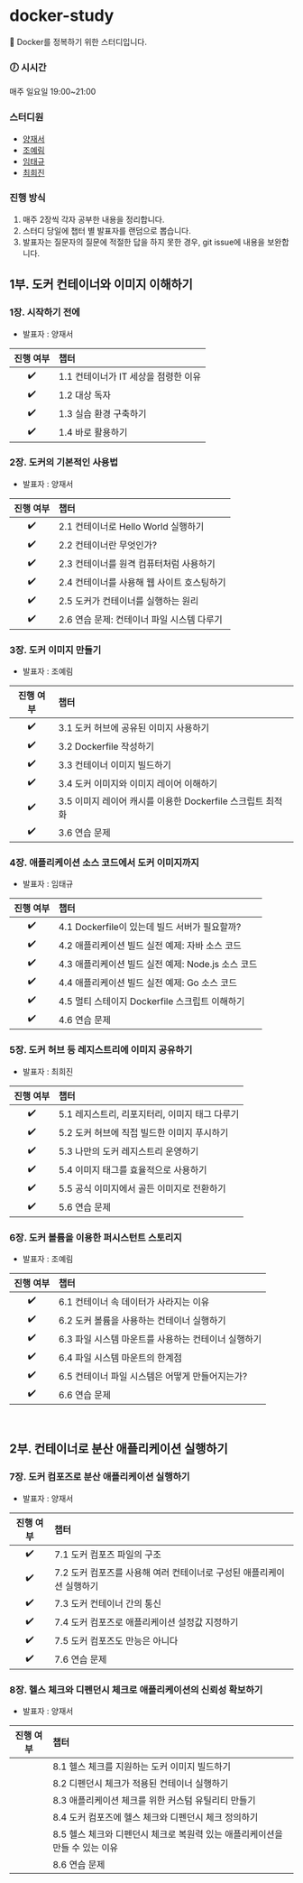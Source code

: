 # docker-study
🐋 Docker를 정복하기 위한 스터디입니다.<br/>

### 🕖 시시간
매주 일요일 19:00~21:00

### 스터디원
- [양재서](https://github.com/psychology50)
- [조예림](https://github.com/J0YERIM)
- [임태규]()
- [최희진]()

### 진행 방식
1. 매주 2장씩 각자 공부한 내용을 정리합니다.
2. 스터디 당일에 챕터 별 발표자를 랜덤으로 뽑습니다.
3. 발표자는 질문자의 질문에 적절한 답을 하지 못한 경우, git issue에 내용을 보완합니다.

## 1부. 도커 컨테이너와 이미지 이해하기
### 1장. 시작하기 전에
- 발표자 : 양재서

|진행 여부|챕터|
|:---:|:---|
|✔️| 1.1 컨테이너가 IT 세상을 점령한 이유 |
|✔️| 1.2 대상 독자 |
|✔️| 1.3 실습 환경 구축하기 |
|✔️| 1.4 바로 활용하기 |

### 2장. 도커의 기본적인 사용법
- 발표자 : 양재서

|진행 여부|챕터|
|:---:|:---|
|✔️| 2.1 컨테이너로 Hello World 실행하기 |
|✔️| 2.2 컨테이너란 무엇인가? |
|✔️| 2.3 컨테이너를 원격 컴퓨터처럼 사용하기 |
|✔️| 2.4 컨테이너를 사용해 웹 사이트 호스팅하기 |
|✔️| 2.5 도커가 컨테이너를 실행하는 원리 |
|✔️| 2.6 연습 문제: 컨테이너 파일 시스템 다루기 |

### 3장. 도커 이미지 만들기
- 발표자 : 조예림

|진행 여부|챕터|
|:---:|:---|
|✔️| 3.1 도커 허브에 공유된 이미지 사용하기 |
|✔️| 3.2 Dockerfile 작성하기 |
|✔️| 3.3 컨테이너 이미지 빌드하기 |
|✔️| 3.4 도커 이미지와 이미지 레이어 이해하기 |
|✔️| 3.5 이미지 레이어 캐시를 이용한 Dockerfile 스크립트 최적화 |
|✔️| 3.6 연습 문제 |

### 4장. 애플리케이션 소스 코드에서 도커 이미지까지
- 발표자 : 임태규

|진행 여부|챕터|
|:---:|:---|
|✔️| 4.1 Dockerfile이 있는데 빌드 서버가 필요할까? |
|✔️| 4.2 애플리케이션 빌드 실전 예제: 자바 소스 코드 |
|✔️| 4.3 애플리케이션 빌드 실전 예제: Node.js 소스 코드 |
|✔️| 4.4 애플리케이션 빌드 실전 예제: Go 소스 코드 |
|✔️| 4.5 멀티 스테이지 Dockerfile 스크립트 이해하기 |
|✔️| 4.6 연습 문제 |

### 5장. 도커 허브 등 레지스트리에 이미지 공유하기
- 발표자 : 최희진

|진행 여부|챕터|
|:---:|:---|
|✔️| 5.1 레지스트리, 리포지터리, 이미지 태그 다루기 |
|✔️| 5.2 도커 허브에 직접 빌드한 이미지 푸시하기 |
|✔️| 5.3 나만의 도커 레지스트리 운영하기 |
|✔️| 5.4 이미지 태그를 효율적으로 사용하기 |
|✔️| 5.5 공식 이미지에서 골든 이미지로 전환하기 |
|✔️| 5.6 연습 문제 |

### 6장. 도커 볼륨을 이용한 퍼시스턴트 스토리지
- 발표자 : 조예림

|진행 여부|챕터|
|:---:|:---|
|✔️| 6.1 컨테이너 속 데이터가 사라지는 이유 |
|✔️| 6.2 도커 볼륨을 사용하는 컨테이너 실행하기 |
|✔️| 6.3 파일 시스템 마운트를 사용하는 컨테이너 실행하기 |
|✔️| 6.4 파일 시스템 마운트의 한계점 |
|✔️| 6.5 컨테이너 파일 시스템은 어떻게 만들어지는가? |
|✔️| 6.6 연습 문제 |

<br/>

## 2부. 컨테이너로 분산 애플리케이션 실행하기
### 7장. 도커 컴포즈로 분산 애플리케이션 실행하기
- 발표자 : 양재서

|진행 여부|챕터|
|:---:|:---|
|✔️| 7.1 도커 컴포즈 파일의 구조 |
|✔️| 7.2 도커 컴포즈를 사용해 여러 컨테이너로 구성된 애플리케이션 실행하기 |
|✔️| 7.3 도커 컨테이너 간의 통신 |
|✔️| 7.4 도커 컴포즈로 애플리케이션 설정값 지정하기 |
|✔️| 7.5 도커 컴포즈도 만능은 아니다 |
|✔️| 7.6 연습 문제|

### 8장. 헬스 체크와 디펜던시 체크로 애플리케이션의 신뢰성 확보하기
- 발표자 : 양재서

|진행 여부|챕터|
|:---:|:---|
|| 8.1 헬스 체크를 지원하는 도커 이미지 빌드하기 |
|| 8.2 디펜던시 체크가 적용된 컨테이너 실행하기 |
|| 8.3 애플리케이션 체크를 위한 커스텀 유틸리티 만들기 |
|| 8.4 도커 컴포즈에 헬스 체크와 디펜던시 체크 정의하기 |
|| 8.5 헬스 체크와 디펜던시 체크로 복원력 있는 애플리케이션을 만들 수 있는 이유 |
|| 8.6 연습 문제|
